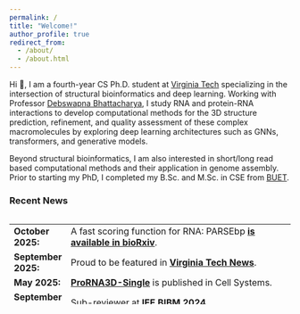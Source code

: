 ```yaml
---
permalink: /
title: "Welcome!"
author_profile: true
redirect_from: 
  - /about/
  - /about.html
---
```


Hi 👋, I am a fourth-year CS Ph.D. student at [Virginia Tech](https://www.vt.edu) specializing in the intersection of structural bioinformatics and deep learning. Working with Professor [Debswapna Bhattacharya](https://people.cs.vt.edu/dbhattacharya/), I study RNA and protein-RNA interactions to develop computational methods for the 3D structure prediction, refinement, and quality assessment of these complex macromolecules by exploring deep learning architectures such as GNNs, transformers, and generative models. 

Beyond structural bioinformatics, I am also interested in short/long read based computational methods and their application in genome assembly. Prior to starting my PhD, I completed my B.Sc. and M.Sc. in CSE from [BUET](https://www.buet.ac.bd/web/#/).

 
### **Recent News**

<style>
table, tr, td {
    border: none;
}
</style>
<div style="height:160px;overflow:auto;border:0px;border-collapse: collapse;" >
<table  border="none" style="border:0px;border-collapse: collapse;" rules="none" >
	<colgroup>
       <col span="1" style="width: 12%;">
       <col span="1" style="width: 88%;">
	</colgroup>


<tr>
	<td> <b> October 2025: </b> </td> 
	<td> A fast scoring function for RNA: PARSEbp <b><a href="https://github.com/Bhattacharya-Lab/PARSEbp">is available in bioRxiv</a></b>.</td>
	
</tr>

<tr>
	<td> <b> September 2025: </b> </td> 
	<td> Proud to be featured in <b><a href="https://news.vt.edu/articles/2025/09/eng-cs-groundbreaking-AI-aims-to-speed-lifesaving-therapies.html">Virginia Tech News</a></b>.</td>
	
</tr>

<tr>
	<td> <b> May 2025: </b> </td> 
	<td> <b><a href="https://doi.org/10.1016/j.cels.2025.101400">ProRNA3D-Single</a></b> is published in Cell Systems.</td>
	
</tr>

<tr>
	<td> <b> September 2025: </b> </td> 
	<td> Sub-reviewer at <b><a href="https://biod.whu.edu.cn/bibm2025/">IEE BIBM 2024</a></b>.</td>
	
</tr>

<tr>
	<td> <b> May 2025: </b> </td> 
	<td> Attended <b><a href="https://www.iscb.org/glbio2025/home">GLBIO 2025</a></b> to present lociPARSE as full-length talk.</td>
	
</tr>

<tr>
	<td> <b> Jan 2025: </b> </td> 
	<td> Our recent RNA 3D structure generation method: "<b>RNAbpFlow</b>" is available in <a href="https://www.biorxiv.org/content/10.1101/2025.01.24.634669v1">bioRxiv</a>!</td>
	
</tr>

<tr>
	<td> <b> Jan 2025: </b> </td> 
	<td> Sub-reviewer at <b><a href="https://www.iscb.org/ismbeccb2025/home">ISMB/ECCB 2025</a></b>.</td>
	
</tr>

<tr>
	<td> <b> Dec 2024: </b> </td> 
	<td> Secured 11th position in recent competitive <b><a href="https://predictioncenter.org/casp16/index.cgi">CASP16</a></b>, hard done by stereo checks..</td>
	
</tr>

<tr>
	<td> <b> Nov 2024: </b> </td> 
	<td> lociPARSE is now published in JCIM! Available <b><a href="https://pubs.acs.org/doi/10.1021/acs.jcim.4c01621?fig=fig1&ref=pdf">here</a></b>.</td>
	
</tr>

<tr>
	<td> <b> Oct 2024: </b> </td> 
	<td> Reviewer at <b><a href="https://ieeexplore.ieee.org/xpl/RecentIssue.jsp?punumber=8857">IEEE/ACM Transactions on Computational Biology and Bioinformatics</a></b>.</td>
	
</tr>

<tr>
	<td> <b> Sep 2024: </b> </td> 
	<td> Sub-reviewer at <b><a href="https://wi-lab.com/cyberchair/2024/bibm24/index.php">IEE BIBM 2024</a></b>.</td>
	
</tr>

<tr>
	<td> <b> July 2024: </b> </td> 
	<td> Presented our work lociPARSE as a poster with a flash talk in the iRNA track at <b><a href="https://www.iscb.org/ismb2024/programme-schedule/posters">ISMB 2024</a></b>.</td>
	
</tr>

<tr>
	<td> <b> July 2024: </b> </td> 
	<td> Sub-reviewer at <b><a href="https://wi-lab.com/cyberchair/2024/bibm24/index.php">IEE BIBM 2024</a></b>.</td>
	
</tr>

<tr>
	<td> <b> July 2024: </b> </td> 
	<td> Published my first paper as a PhD student! Title: "The landscape of RNA 3D structure modeling with transformer networks”. Available <b><a href="https://doi.org/10.1093/biomethods/bpae047">here</a></b>. </td>
	
</tr>

<tr>
	<td> <b> June 2024: </b> </td> 
	<td> Sub-reviewer at <b><a href="https://biokdd.org/biokdd24/">BIOKDD 2024</a></b>.</td>
	
</tr>

<tr>
	<td> <b> Jan 2024: </b> </td> 
	<td> Our paper titled: "EquiPNAS: improved protein-nucleic acid binding site prediction using protein-language-model-informed equivariant deep graph neural networks" is accepted in <b><a href="https://doi.org/10.1093/nar/gkae039">NAR</a></b>. </td>
	
</tr>

<tr>
	<td> <b> Nov 2023: </b> </td> 
	<td> Our recent paper titled: "lociPARSE: a locality-aware invariant point attention model for scoring RNA 3D structures" is available in <a href="https://www.biorxiv.org/content/10.1101/2023.11.04.565599v1">bioRxiv</a>.</td>

</tr>
 
 <tr>
	 <td> <b> Aug 2022: </b> </td>
	 <td> Excited to join <a href="https://people.cs.vt.edu/dbhattacharya/">Bhattacharya Lab</a> to start my PhD journey!</td>
  
</tr>

</table>
